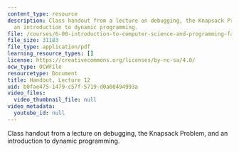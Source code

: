 ```yaml
---
content_type: resource
description: Class handout from a lecture on debugging, the Knapsack Problem, and
  an introduction to dynamic programming.
file: /courses/6-00-introduction-to-computer-science-and-programming-fall-2008/b0fae4751479c57f5719d0a00494993a_lec12.pdf
file_size: 31183
file_type: application/pdf
learning_resource_types: []
license: https://creativecommons.org/licenses/by-nc-sa/4.0/
ocw_type: OCWFile
resourcetype: Document
title: Handout, Lecture 12
uid: b0fae475-1479-c57f-5719-d0a00494993a
video_files:
  video_thumbnail_file: null
video_metadata:
  youtube_id: null
---
```

Class handout from a lecture on debugging, the Knapsack Problem, and an introduction to dynamic programming.